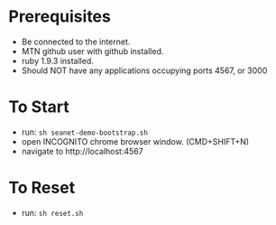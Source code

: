 Prerequisites 
================
* Be connected to the internet.
* MTN github user with github installed.
* ruby 1.9.3 installed.
* Should NOT have any applications occupying ports 4567, or 3000


To Start
================
* run: `sh seanet-demo-bootstrap.sh`
* open INCOGNITO chrome browser window. (CMD+SHIFT+N)
* navigate to http://localhost:4567



To Reset
================
* run: `sh reset.sh`

